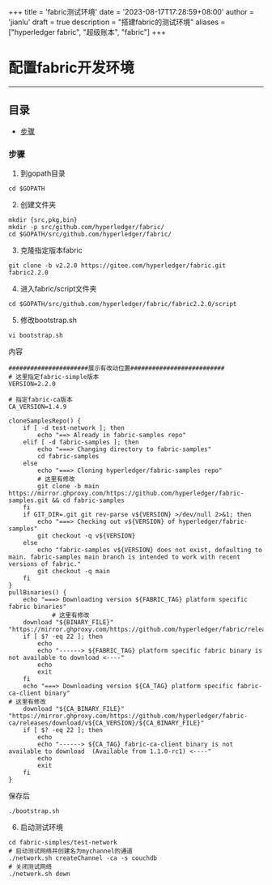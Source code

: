 +++
title = 'fabric测试环境'
date = '2023-08-17T17:28:59+08:00'
author = 'jianlu'
draft = true
description = "搭建fabric的测试环境"
aliases = ["hyperledger fabric", "超级账本", "fabric"]
+++

<a id = "top"></a>

# 配置fabric开发环境

----

## 目录

* [步骤](#1)

<a id = "1"></a>

### 步骤

1. 到gopath目录

```shell
cd $GOPATH
```

2. 创建文件夹

```shell
mkdir {src,pkg,bin}
mkdir -p src/github.com/hyperledger/fabric/
cd $GOPATH/src/github.com/hyperledger/fabric/
```

3. 克隆指定版本fabric

```shell
git clone -b v2.2.0 https://gitee.com/hyperledger/fabric.git fabric2.2.0
```

4. 进入fabric/script文件夹

```shell
cd $GOPATH/src/github.com/hyperledger/fabric/fabric2.2.0/script
```

5. 修改bootstrap.sh

```shell
vi bootstrap.sh
```

内容

```text
######################展示有改动位置##########################
# 这里指定fabric-simple版本
VERSION=2.2.0

# 指定fabric-ca版本
CA_VERSION=1.4.9

cloneSamplesRepo() {
    if [ -d test-network ]; then
        echo "==> Already in fabric-samples repo"
    elif [ -d fabric-samples ]; then
        echo "===> Changing directory to fabric-samples"
        cd fabric-samples
    else
        echo "===> Cloning hyperledger/fabric-samples repo"
        # 这里有修改
        git clone -b main https://mirror.ghproxy.com/https://github.com/hyperledger/fabric-samples.git && cd fabric-samples
    fi
    if GIT_DIR=.git git rev-parse v${VERSION} >/dev/null 2>&1; then
        echo "===> Checking out v${VERSION} of hyperledger/fabric-samples"
        git checkout -q v${VERSION}
    else
        echo "fabric-samples v${VERSION} does not exist, defaulting to main. fabric-samples main branch is intended to work with recent versions of fabric."
        git checkout -q main
    fi
}
pullBinaries() {
    echo "===> Downloading version ${FABRIC_TAG} platform specific fabric binaries"
            # 这里有修改
    download "${BINARY_FILE}" "https://mirror.ghproxy.com/https://github.com/hyperledger/fabric/releases/download/v${VERSION}/${BINARY_FILE}"
    if [ $? -eq 22 ]; then
        echo
        echo "------> ${FABRIC_TAG} platform specific fabric binary is not available to download <----"
        echo
        exit
    fi
    echo "===> Downloading version ${CA_TAG} platform specific fabric-ca-client binary"
# 这里有修改
    download "${CA_BINARY_FILE}" "https://mirror.ghproxy.com/https://github.com/hyperledger/fabric-ca/releases/download/v${CA_VERSION}/${CA_BINARY_FILE}"
    if [ $? -eq 22 ]; then
        echo
        echo "------> ${CA_TAG} fabric-ca-client binary is not available to download  (Available from 1.1.0-rc1) <----"
        echo
        exit
    fi
}
```

保存后

```shell
./bootstrap.sh
```

6. 启动测试环境

```shell
cd fabric-simples/test-network
# 启动测试网络并创建名为mychannel的通道
./network.sh createChannel -ca -s couchdb
# 关闭测试网络
./network.sh down
```